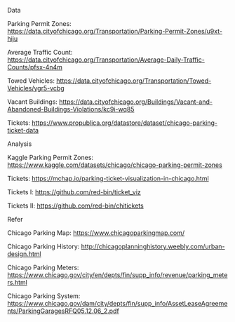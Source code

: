 Data

Parking Permit Zones: https://data.cityofchicago.org/Transportation/Parking-Permit-Zones/u9xt-hiju

Average Traffic Count: https://data.cityofchicago.org/Transportation/Average-Daily-Traffic-Counts/pfsx-4n4m

Towed Vehicles: https://data.cityofchicago.org/Transportation/Towed-Vehicles/ygr5-vcbg

Vacant Buildings: https://data.cityofchicago.org/Buildings/Vacant-and-Abandoned-Buildings-Violations/kc9i-wq85

Tickets: https://www.propublica.org/datastore/dataset/chicago-parking-ticket-data


Analysis

Kaggle Parking Permit Zones: https://www.kaggle.com/datasets/chicago/chicago-parking-permit-zones

Tickets: https://mchap.io/parking-ticket-visualization-in-chicago.html

Tickets I: https://github.com/red-bin/ticket_viz

Tickets II: https://github.com/red-bin/chitickets


Refer

Chicago Parking Map: https://www.chicagoparkingmap.com/

Chicago Parking History: http://chicagoplanninghistory.weebly.com/urban-design.html

Chicago Parking Meters: https://www.chicago.gov/city/en/depts/fin/supp_info/revenue/parking_meters.html

Chicago Parking System: https://www.chicago.gov/dam/city/depts/fin/supp_info/AssetLeaseAgreements/ParkingGaragesRFQ05.12.06_2.pdf
